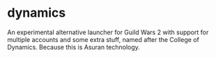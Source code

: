 # dynamics

An experimental alternative launcher for Guild Wars 2 with support for multiple accounts and some extra stuff, named after the College of Dynamics. Because this is Asuran technology.
